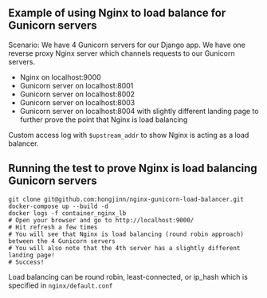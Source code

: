 ## Example of using Nginx to load balance for Gunicorn servers

Scenario: We have 4 Gunicorn servers for our Django app. We have one reverse proxy Nginx server which channels requests to our Gunicorn servers.
* Nginx on localhost:9000
* Gunicorn server on localhost:8001
* Gunicorn server on localhost:8002
* Gunicorn server on localhost:8003
* Gunicorn server on localhost:8004 with slightly different landing page to further prove the point that Nginx is load balancing

Custom access log with ```$upstream_addr``` to show Nginx is acting as a load balancer.

## Running the test to prove Nginx is load balancing Gunicorn servers

```
git clone git@github.com:hongjinn/nginx-gunicorn-load-balancer.git
docker-compose up --build -d
docker logs -f container_nginx_lb
# Open your browser and go to http://localhost:9000/
# Hit refresh a few times
# You will see that Nginx is load balancing (round robin approach) between the 4 Gunicorn servers
# You will also note that the 4th server has a slightly different landing page!
# Success!
```

Load balancing can be round robin, least-connected, or ip_hash which is specified in ```nginx/default.conf```
